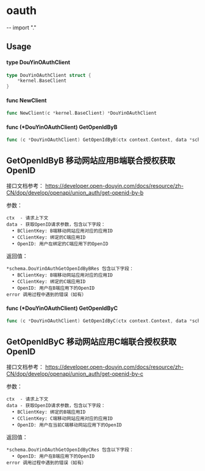 # oauth
--
    import "."


## Usage

#### type DouYinOAuthClient

```go
type DouYinOAuthClient struct {
	*kernel.BaseClient
}
```


#### func  NewClient

```go
func NewClient(c *kernel.BaseClient) *DouYinOAuthClient
```

#### func (*DouYinOAuthClient) GetOpenIdByB

```go
func (c *DouYinOAuthClient) GetOpenIdByB(ctx context.Context, data *schema.DouYinOAuthGetOpenIdByBReq) (*schema.DouYinOAuthGetOpenIdByBRes, error)
```
## GetOpenIdByB 移动网站应用B端联合授权获取OpenID

接口文档参考：
https://developer.open-douyin.com/docs/resource/zh-CN/dop/develop/openapi/union_auth/get-openid-by-b

参数：

    ctx  - 请求上下文
    data - 获取OpenID请求参数，包含以下字段：
      • BClientKey: B端移动网站应用对应的应用ID
      • CClientKey: 绑定的C端应用ID
      • OpenID: 用户在绑定的C端应用下的OpenID

返回值：

    *schema.DouYinOAuthGetOpenIdByBRes 包含以下字段：
      • BClientKey: B端移动网站应用对应的应用ID
      • CClientKey: 绑定的C端应用ID
      • OpenID: 用户在B端应用下的OpenID
    error 调用过程中遇到的错误（如有）

#### func (*DouYinOAuthClient) GetOpenIdByC

```go
func (c *DouYinOAuthClient) GetOpenIdByC(ctx context.Context, data *schema.DouYinOAuthGetOpenIdByCReq) (*schema.DouYinOAuthGetOpenIdByCRes, error)
```
## GetOpenIdByC 移动网站应用C端联合授权获取OpenID

接口文档参考：
https://developer.open-douyin.com/docs/resource/zh-CN/dop/develop/openapi/union_auth/get-openid-by-c

参数：

    ctx  - 请求上下文
    data - 获取OpenID请求参数，包含以下字段：
      • BClientKey: 绑定的B端应用ID
      • CClientKey: C端移动网站应用对应的应用ID
      • OpenID: 用户在当前C端移动网站应用下的OpenID

返回值：

    *schema.DouYinOAuthGetOpenIdByCRes 包含以下字段：
      • OpenID: 用户在B端应用下的OpenID
    error 调用过程中遇到的错误（如有）
